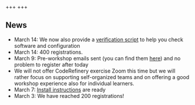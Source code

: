 +++
+++

## News

- March 14: We now also provide a [verification script](https://coderefinery.github.io/installation/#step-1-go-through-the-checklist-and-make-sure-all-items-are-ready)
  to help you check software and configuration
- March 14: 400 registrations.
- March 9: Pre-workshop emails sent (you can find them [here](communication/)) and no problem to register after today
- We will not offer CodeRefinery exercise Zoom this time but we will rather focus on supporting self-organized teams and on
  offering a good workshop experience also for individual learners.
- March 7: [Install instructions](https://coderefinery.github.io/installation/) are ready
- March 3: We have reached 200 registrations! 

